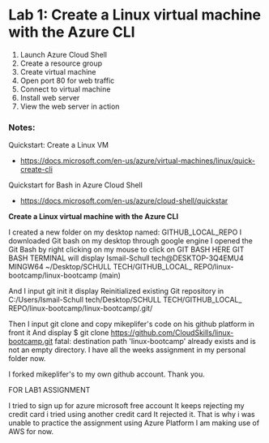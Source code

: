 # Lab 1: Create a Linux virtual machine with the Azure CLI

1. Launch Azure Cloud Shell
2. Create a resource group
3. Create virtual machine
4. Open port 80 for web traffic
5. Connect to virtual machine
6. Install web server
7. View the web server in action

### Notes:

Quickstart: Create a Linux VM
* https://docs.microsoft.com/en-us/azure/virtual-machines/linux/quick-create-cli

Quickstart for Bash in Azure Cloud Shell
* https://docs.microsoft.com/en-us/azure/cloud-shell/quickstar

 **Create a Linux virtual machine with the Azure CLI**

I created a new folder on my desktop named: GITHUB_LOCAL_REPO
I downloaded Git bash on my desktop through google engine
I opened the Git Bash by right clicking on my mouse to click on GIT BASH HERE
GIT BASH TERMINAL will display Ismail-Schull tech@DESKTOP-3Q4EMU4 MINGW64 ~/Desktop/SCHULL TECH/GITHUB_LOCAL_ REPO/linux-bootcamp/linux-bootcamp (main)

And I input git init
it display Reinitialized existing Git repository in C:/Users/Ismail-Schull tech/Desktop/SCHULL TECH/GITHUB_LOCAL_ REPO/linux-bootcamp/linux-bootcamp/.git/

Then I input git clone and copy mikeplifer's code on his github platform in front it 
And 
display $ git clone https://github.com/CloudSkills/linux-bootcamp.git
fatal: destination path 'linux-bootcamp' already exists and is not an empty directory.
I have all the weeks assignment in my personal folder now.

I forked mikeplifer's to my own github account.
Thank you.





FOR LAB1 ASSIGNMENT



I tried to sign up for azure microsoft free account
It keeps rejecting my credit card 
i tried using another credit card 
It rejected it.
That is why i was unable to practice the assignment using Azure Platform
I am making use of AWS for now.

